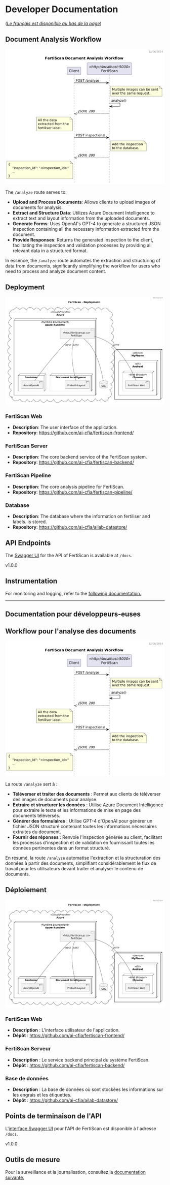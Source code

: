 # Developer Documentation

([*Le français est disponible au bas de la
page*](#documentation-pour-développeurs-euses))

## Document Analysis Workflow

![workflow](../out/workflow_dss/FertiScan%20Sequence%20Diagram.png)

The `/analyze` route serves to:

- **Upload and Process Documents**: Allows clients to upload images of documents
 for analysis.
- **Extract and Structure Data**: Utilizes Azure Document Intelligence to
 extract text and layout information from the uploaded documents.
- **Generate Forms**: Uses OpenAI's GPT-4 to generate a structured JSON
 inspection containing all the necessary information extracted from the
 document.
- **Provide Responses**: Returns the generated inspection to the client,
 facilitating the inspection and validation processes by providing all relevant
 data in a structured format.

In essence, the `/analyze` route automates the extraction and structuring of
 data from documents, significantly simplifying the workflow for users who need
 to process and analyze document content.

## Deployment

![deployment](../out/deployment/Deployment.png)

### FertiScan Web

- **Description**: The user interface of the application.
- **Repository**: <https://github.com/ai-cfia/fertiscan-frontend/>

### FertiScan Server

- **Description**: The core backend service of the FertiScan system.
- **Repository**: <https://github.com/ai-cfia/fertiscan-backend/>

### FertiScan Pipeline

- **Description**: The core analysis pipeline for FertiScan.
- **Repository**: <https://github.com/ai-cfia/fertiscan-pipeline/>

### Database

- **Description**: The database where the information on fertiliser and labels.
 is stored.
- **Repository**: <https://github.com/ai-cfia/ailab-datastore/>

## API Endpoints

The [Swagger UI](https://swagger.io/tools/swagger-ui/) for the API of FertiScan
is available at `/docs`.

v1.0.0

## Instrumentation

For monitoring and logging, refer to the [following
documentation.](./otel/README.md)

---

## Documentation pour développeurs-euses

## Workflow pour l'analyse des documents

![workflow](../out/workflow_dss/FertiScan%20Sequence%20Diagram.png)

La route `/analyze` sert à :

- **Téléverser et traiter des documents** : Permet aux clients de téléverser des
  images de documents pour analyse.
- **Extraire et structurer les données** : Utilise Azure Document Intelligence
  pour extraire le texte et les informations de mise en page des documents
  téléversés.
- **Générer des formulaires** : Utilise GPT-4 d'OpenAI pour générer un fichier
  JSON structuré contenant toutes les informations nécessaires extraites du
  document.
- **Fournir des réponses** : Renvoie l'inspection générée au client, facilitant
  les processus d'inspection et de validation en fournissant toutes les données
  pertinentes dans un format structuré.

En résumé, la route `/analyze` automatise l'extraction et la structuration des
données à partir des documents, simplifiant considérablement le flux de travail
pour les utilisateurs devant traiter et analyser le contenu de documents.

## Déploiement

![deployment](../out/deployment/Deployment.png)

### FertiScan Web  

- **Description** : L'interface utilisateur de l'application.
- **Dépôt** : <https://github.com/ai-cfia/fertiscan-frontend/>

### FertiScan Serveur

- **Description** : Le service backend principal du système FertiScan.
- **Dépôt** : <https://github.com/ai-cfia/fertiscan-backend/>

### Base de données

- **Description** : La base de données où sont stockées les informations sur les
  engrais et les étiquettes.
- **Dépôt** : <https://github.com/ai-cfia/ailab-datastore/>

## Points de terminaison de l'API

L'[interface Swagger UI](https://swagger.io/tools/swagger-ui/) pour l'API de
FertiScan est disponible à l'adresse `/docs`.

v1.0.0

## Outils de mesure

Pour la surveillance et la journalisation, consultez la [documentation
suivante.](./otel/README.md)
